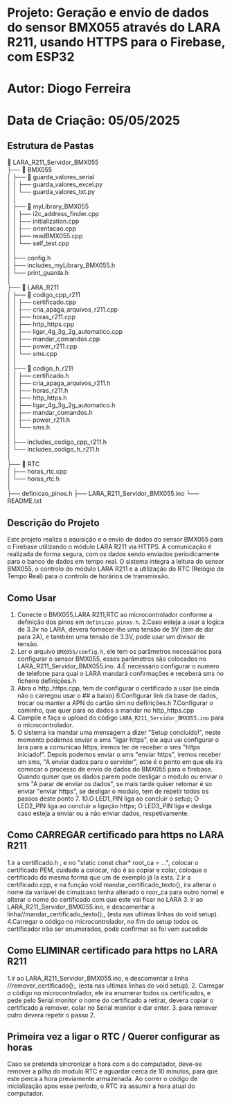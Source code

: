 # Projeto: Geração e envio de dados do sensor BMX055 através do LARA R211, usando HTTPS para o Firebase, com ESP32
# Autor: Diogo Ferreira
# Data de Criação: 05/05/2025

## Estrutura de Pastas

📁 LARA_R211_Servidor_BMX055  
├── 📁 BMX055  
│    ├── 📁 guarda_valores_serial  
│    │    ├── guarda_valores_excel.py  
│    │    └── guarda_valores_txt.py  
│    │  
│    ├── 📁 myLibrary_BMX055  
│    │    ├── i2c_address_finder.cpp  
│    │    ├── initialization.cpp  
│    │    ├── orientacao.cpp  
│    │    ├── readBMX055.cpp  
│    │    └── self_test.cpp  
│    │  
│    ├── config.h  
│    ├── includes_myLibrary_BMX055.h  
│    └── print_guarda.h  
│  
├── 📁 LARA_R211  
│    ├── 📁 codigo_cpp_r211  
│    │    ├── certificado.cpp  
│    │    ├── cria_apaga_arquivos_r211.cpp  
│    │    ├── horas_r211.cpp  
│    │    ├── http_https.cpp  
│    │    ├── ligar_4g_3g_2g_automatico.cpp  
│    │    ├── mandar_comandos.cpp  
│    │    ├── power_r211.cpp  
│    │    └── sms.cpp  
│    │  
│    ├── 📁 codigo_h_r211  
│    │    ├── certificado.h  
│    │    ├── cria_apaga_arquivos_r211.h  
│    │    ├── horas_r211.h  
│    │    ├── http_https.h  
│    │    ├── ligar_4g_3g_2g_automatico.h  
│    │    ├── mandar_comandos.h  
│    │    ├── power_r211.h  
│    │    └── sms.h  
│    │  
│    ├── includes_codigo_cpp_r211.h  
│    └── includes_codigo_h_r211.h  
│  
├── 📁 RTC  
│    ├── horas_rtc.cpp  
│    └── horas_rtc.h  
│  
├── definicao_pinos.h
├── LARA_R211_Servidor_BMX055.ino
└── README.txt

## Descrição do Projeto

Este projeto realiza a aquisição e o envio de dados do sensor BMX055 para o Firebase utilizando o módulo LARA R211 via HTTPS. A comunicação é realizada de forma segura, com os dados sendo enviados periodicamente para o banco de dados em tempo real. O sistema integra a leitura do sensor BMX055, o controlo do módulo LARA R211 e a utilização do RTC (Relógio de Tempo Real) para o controlo de horários de transmissão.


## Como Usar

1. Conecte o BMX055,LARA R211,RTC ao microcontrolador conforme a definição dos pinos em `definicao_pinos.h`.
2.Caso esteja a usar a logica de 3.3v no LARA, devera fornecer-lhe uma tensão de 5V (tem de dar para 2A), e também 
uma tensão de 3.3V, pode usar um divisor de tensão.
3. Ler o arquivo `BMX055/config.h`, ele tem os parâmetros necessários para configurar o sensor BMX055,
esses parâmetros são colocados no LARA_R211_Servidor_BMX055.ino.
4.É necessário configurar o numero de telefone para qual o LARA mandará confirmações e receberá sms no ficheiro definições.h
5. Abra o http_https.cpp, tem de configurar o certificado a usar (se ainda não o carregou usar o ## a baixo)
6.Configurar link da base de dados, trocar ou manter a APN do cartão sim no definições.h
7.Configurar o caminho, que quer para os dados a mandar no http_https.cpp 
8. Compile e faça o upload do código `LARA_R211_Servidor_BMX055.ino` para o microcontrolador.
9. O sistema ira mandar uma mensagem a dizer "Setup concluído!", neste momento podemos enviar o sms "ligar https", ele aqui vai configurar o lara para a comunicao https,
iremos ter de receber o sms "https iniciado!". Depois podemos enviar o sms "enviar https", iremos receber um sms, "A enviar dados para o servidor", este é o ponto
em que ele ira comecar o processo de envio de dados do BMX055 para o firebase. Quando quiser que os dados parem pode desligar o modulo ou enviar o sms "A parar de enviar os dados", se mais tarde quiser 
retomar é so enviar "enviar https", se desligar o modulo, tem de repetir todos os passos deste ponto 7.
10.O LED1_PIN liga ao concluir o setup; O LED2_PIN liga ao concluir a ligação https; O LED3_PIN liga e desliga caso esteja a enviar ou a não enviar dados, respetivamente.


## Como CARREGAR certificado para https no LARA R211

1.ir a certificado.h , e no "static const char* root_ca = …", colocar o certificado PEM, cuidado a colocar, não é so copiar e colar, coloque o certificado da mesma forma que um de exemplo já la esta.
2.ir a certificado.cpp, e na função void mandar_certificado_texto(), ira alterar o nome da variável de cima(caso tenha alterado o roor_ca para outro nome) e alterar o nome do certificado com que este vai ficar no LARA 
3. ir ao LARA_R211_Servidor_BMX055.ino, e descomentar a linha//mandar_certificado_texto();, (esta nas ultimas linhas do void setup). 
4.Carregar o código no microcontrolador, no fim do setup todos os certificador irão ser enumerados, pode confirmar se foi vem sucedido

## Como ELIMINAR certificado para https no LARA R211

1.ir ao LARA_R211_Servidor_BMX055.ino, e descomentar a linha //remover_certificado();, (esta nas ultimas linhas do void setup). 
2. Carregar o código no microcontrolador, ele ira enumerar todos os certificados, e pede pelo Serial monitor o nome do certificado a retirar, devera copiar o certificado a remover, colar no Serial monitor e dar enter.
3. para remover outro devera repetir o passo 2.

## Primeira vez a ligar o RTC / Querer configurar as horas 
Caso se pretenda sincronizar a hora com a do computador, deve-se remover
a pilha do modulo RTC e aguardar cerca de 10 minutos, para que este perca a hora previamente
armazenada. Ao correr o código de inicialização apos esse período, o RTC ira assumir a hora atual
do computador.




